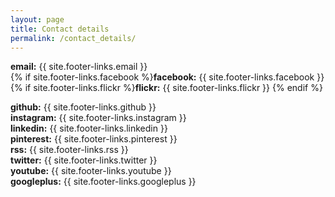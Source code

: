 ```yaml
---
layout: page
title: Contact details
permalink: /contact_details/
---
```

**email:** {{ site.footer-links.email }}  
{% if site.footer-links.facebook %}**facebook:** {{ site.footer-links.facebook }}  
{% if site.footer-links.flickr %}**flickr:** {{ site.footer-links.flickr }}  {% endif %}

**github:** {{ site.footer-links.github }}  
**instagram:** {{ site.footer-links.instagram }}  
**linkedin:** {{ site.footer-links.linkedin }}  
**pinterest:** {{ site.footer-links.pinterest }}  
**rss:** {{ site.footer-links.rss }}  
**twitter:** {{ site.footer-links.twitter }}  
**youtube:** {{ site.footer-links.youtube }}  
**googleplus:** {{ site.footer-links.googleplus }}  
